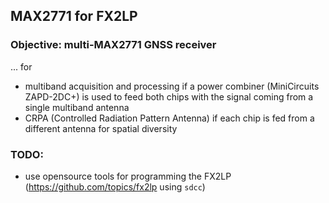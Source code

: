 ## MAX2771 for FX2LP

### Objective: multi-MAX2771 GNSS receiver 

... for
* multiband acquisition and processing if a power combiner (MiniCircuits ZAPD-2DC+)
is used to feed both chips with the signal coming from a single multiband antenna
* CRPA (Controlled Radiation Pattern Antenna) if each chip is fed from a different
antenna for spatial diversity

### TODO:

* use opensource tools for programming the FX2LP (https://github.com/topics/fx2lp 
using ``sdcc``)
